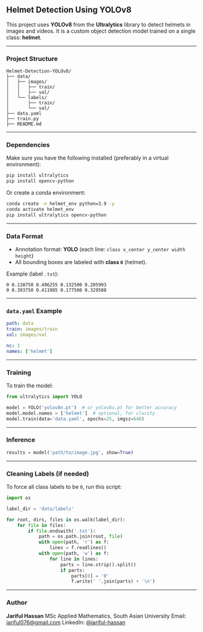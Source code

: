 ##  Helmet Detection Using YOLOv8

This project uses **YOLOv8** from the **Ultralytics** library to detect helmets in images and videos. It is a custom object detection model trained on a single class: **helmet**.

---

###  Project Structure

```
Helmet-Detection-YOLOv8/
├── data/
│   ├── images/
│   │   ├── train/
│   │   ├── val/
│   └── labels/
│       ├── train/
│       └── val/
├── data.yaml
├── train.py
├── README.md
```

---

###  Dependencies

Make sure you have the following installed (preferably in a virtual environment):

```bash
pip install ultralytics
pip install opencv-python
```

Or create a conda environment:

```bash
conda create -n helmet_env python=3.9 -y
conda activate helmet_env
pip install ultralytics opencv-python
```

---

###  Data Format

* Annotation format: **YOLO** (each line: `class x_center y_center width height`)
* All bounding boxes are labeled with **class `0`** (helmet).

Example (label `.txt`):

```
0 0.138750 0.496255 0.132500 0.205993
0 0.393750 0.411985 0.177500 0.329588
```

---

###  `data.yaml` Example

```yaml
path: data
train: images/train
val: images/val

nc: 1
names: ['helmet']
```

---

###  Training

To train the model:

```python
from ultralytics import YOLO

model = YOLO('yolov8n.pt')  # or yolov8s.pt for better accuracy
model.model.names = ['helmet']  # optional, for clarity
model.train(data='data.yaml', epochs=25, imgsz=640)
```

---

### Inference

```python
results = model('path/to/image.jpg', show=True)
```

---

###  Cleaning Labels (if needed)

To force all class labels to be `0`, run this script:

```python
import os

label_dir = 'data/labels'

for root, dirs, files in os.walk(label_dir):
    for file in files:
        if file.endswith('.txt'):
            path = os.path.join(root, file)
            with open(path, 'r') as f:
                lines = f.readlines()
            with open(path, 'w') as f:
                for line in lines:
                    parts = line.strip().split()
                    if parts:
                        parts[0] = '0'
                        f.write(' '.join(parts) + '\n')
```

---

###  Author

**Jariful Hassan**
MSc Applied Mathematics, South Asian University
Email: [jariful076@gmail.com](mailto:jariful076@gmail.com)
LinkedIn: [@jariful-hassan](https://www.linkedin.com/in/jariful-hassan-69142424a/)


